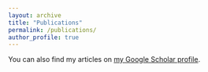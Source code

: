 ```yaml
---
layout: archive
title: "Publications"
permalink: /publications/
author_profile: true
---
```



You can also find my articles on <a href="https://scholar.google.co.id/citations?user=RHk4O9QAAAAJ&hl=en">my Google Scholar profile</a>.
